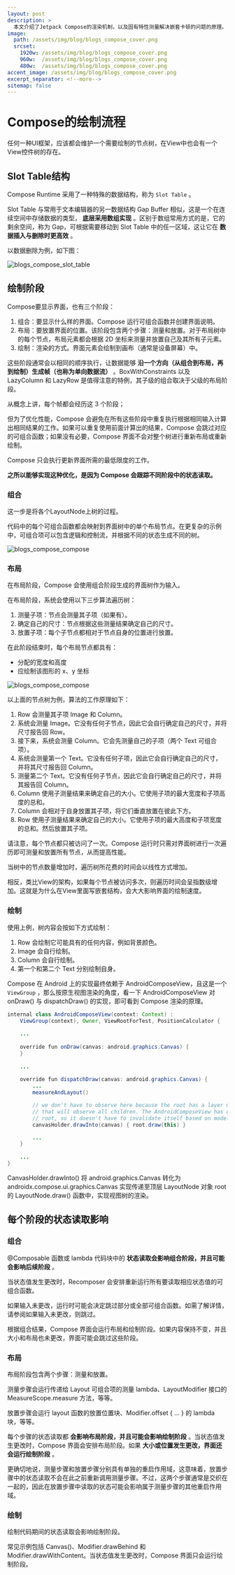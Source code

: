```yaml
---
layout: post
description: > 
  本文介绍了Jetpack Compose的渲染机制，以及固有特性测量解决嵌套卡顿的问题的原理。
image: 
  path: /assets/img/blog/blogs_compose_cover.png
  srcset: 
    1920w: /assets/img/blog/blogs_compose_cover.png
    960w:  /assets/img/blog/blogs_compose_cover.png
    480w:  /assets/img/blog/blogs_compose_cover.png
accent_image: /assets/img/blog/blogs_compose_cover.png
excerpt_separator: <!--more-->
sitemap: false
---
```

# Compose的绘制流程
任何一种UI框架，应该都会维护一个需要绘制的节点树，在View中也会有一个View控件树的存在。

## Slot Table结构
Compose Runtime 采用了一种特殊的数据结构，称为 ```Slot Table``` 。

Slot Table 与常用于文本编辑器的另一数据结构 Gap Buffer 相似，这是一个在连续空间中存储数据的类型， **底层采用数组实现** 。区别于数组常用方式的是，它的剩余空间，称为 Gap，可根据需要移动到 Slot Table 中的任一区域，这让它在 **数据插入与删除时更高效** 。

以数据删除为例，如下图：

![blogs_compose_slot_table](/assets/img/blog/blogs_compose_slot_table.png)

## 绘制阶段
Compose要显示界面，也有三个阶段：

1. 组合：要显示什么样的界面。Compose 运行可组合函数并创建界面说明。
1. 布局：要放置界面的位置。该阶段包含两个步骤：测量和放置。对于布局树中的每个节点，布局元素都会根据 2D 坐标来测量并放置自己及其所有子元素。
1. 绘制：渲染的方式。界面元素会绘制到画布（通常是设备屏幕）中。

这些阶段通常会以相同的顺序执行，让数据能够 **沿一个方向（从组合到布局，再到绘制）生成帧（也称为单向数据流）** 。BoxWithConstraints 以及 LazyColumn 和 LazyRow 是值得注意的特例，其子级的组合取决于父级的布局阶段。

从概念上讲，每个帧都会经历这 3 个阶段；

但为了优化性能，Compose 会避免在所有这些阶段中重复执行根据相同输入计算出相同结果的工作。如果可以重复使用前面计算出的结果，Compose 会跳过对应的可组合函数；如果没有必要，Compose 界面不会对整个树进行重新布局或重新绘制。

Compose 只会执行更新界面所需的最低限度的工作。

**之所以能够实现这种优化，是因为 Compose 会跟踪不同阶段中的状态读取。**

### 组合
这一步是将各个LayoutNode上树的过程。

代码中的每个可组合函数都会映射到界面树中的单个布局节点。在更复杂的示例中，可组合项可以包含逻辑和控制流，并根据不同的状态生成不同的树。

![blogs_compose_compose](/assets/img/blog/blogs_compose_compose.png)

### 布局
在布局阶段，Compose 会使用组合阶段生成的界面树作为输入。

在布局阶段，系统会使用以下三步算法遍历树：

1. 测量子项：节点会测量其子项（如果有）。
1. 确定自己的尺寸：节点根据这些测量结果确定自己的尺寸。
1. 放置子项：每个子节点都相对于节点自身的位置进行放置。

在此阶段结束时，每个布局节点都具有：

* 分配的宽度和高度
* 应绘制该图形的 x、y 坐标

![blogs_compose_compose](/assets/img/blog/blogs_compose_compose.png)

以上面的节点树为例，算法的工作原理如下：

1. Row 会测量其子项 Image 和 Column。
1. 系统会测量 Image。它没有任何子节点，因此它会自行确定自己的尺寸，并将尺寸报告回 Row。
1. 接下来，系统会测量 Column。它会先测量自己的子项（两个 Text 可组合项）。
1. 系统会测量第一个 Text。它没有任何子项，因此它会自行确定自己的尺寸，并将其尺寸报告回 Column。
1. 测量第二个 Text。它没有任何子节点，因此它会自行确定自己的尺寸，并将其报告回 Column。
1. Column 使用子测量结果来确定自己的大小。它使用子项的最大宽度和子项高度的总和。
1. Column 会相对于自身放置其子项，将它们垂直放置在彼此下方。
1. Row 使用子测量结果来确定自己的大小。它使用子项的最大高度和子项宽度的总和。然后放置其子项。

请注意，每个节点都只被访问了一次。Compose 运行时只需对界面树进行一次遍历即可测量和放置所有节点，从而提高性能。

当树中的节点数量增加时，遍历树所花费的时间会以线性方式增加。

相反，类比View的架构，如果每个节点被访问多次，则遍历时间会呈指数级增加。这就是为什么在View里面写嵌套结构，会大大影响界面的绘制速度。

### 绘制
使用上例，树内容会按如下方式绘制：

1. Row 会绘制它可能具有的任何内容，例如背景颜色。
1. Image 会自行绘制。
1. Column 会自行绘制。
1. 第一个和第二个 Text 分别绘制自身。

Compose 在 Android 上的实现最终依赖于 AndroidComposeView，且这是一个 ```ViewGroup``` ，那么按原生视图渲染的角度，看一下 AndroidComposeView 对 onDraw() 与 dispatchDraw() 的实现，即可看到 Compose 渲染的原理。

```Java
internal class AndroidComposeView(context: Context) :
    ViewGroup(context), Owner, ViewRootForTest, PositionCalculator {
    
    ...
    
    override fun onDraw(canvas: android.graphics.Canvas) {
    }
      
    ...
    
    override fun dispatchDraw(canvas: android.graphics.Canvas) {
        ...
        measureAndLayout()

        // we don't have to observe here because the root has a layer modifier
        // that will observe all children. The AndroidComposeView has only the
        // root, so it doesn't have to invalidate itself based on model changes.
        canvasHolder.drawInto(canvas) { root.draw(this) }

        ...
    }
    
    ...
}
```

CanvasHolder.drawInto() 将 android.graphics.Canvas 转化为 androidx.compose.ui.graphics.Canvas 实现传递至顶层 LayoutNode 对象 root 的 LayoutNode.draw() 函数中，实现视图树的渲染。

## 每个阶段的状态读取影响

### 组合
@Composable 函数或 lambda 代码块中的 **状态读取会影响组合阶段，并且可能会影响后续阶段** 。

当状态值发生更改时，Recomposer 会安排重新运行所有要读取相应状态值的可组合函数。

如果输入未更改，运行时可能会决定跳过部分或全部可组合函数。如需了解详情，请参阅如果输入未更改，则跳过。

根据组合结果，Compose 界面会运行布局和绘制阶段。如果内容保持不变，并且大小和布局也未更改，界面可能会跳过这些阶段。

### 布局
布局阶段包含两个步骤：测量和放置。

测量步骤会运行传递给 Layout 可组合项的测量 lambda、LayoutModifier 接口的 MeasureScope.measure 方法，等等。

放置步骤会运行 layout 函数的放置位置块、Modifier.offset { … } 的 lambda 块，等等。

每个步骤的状态读取都 **会影响布局阶段，并且可能会影响绘制阶段** 。当状态值发生更改时，Compose 界面会安排布局阶段。如果 **大小或位置发生更改，界面还会运行绘制阶段** 。

更确切地说，测量步骤和放置步骤分别具有单独的重启作用域，这意味着，放置步骤中的状态读取不会在此之前重新调用测量步骤。不过，这两个步骤通常是交织在一起的，因此在放置步骤中读取的状态可能会影响属于测量步骤的其他重启作用域。

### 绘制
绘制代码期间的状态读取会影响绘制阶段。

常见示例包括 Canvas()、Modifier.drawBehind 和 Modifier.drawWithContent。当状态值发生更改时，Compose 界面只会运行绘制阶段。

